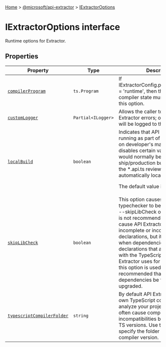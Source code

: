 [Home](./index) &gt; [@microsoft/api-extractor](./api-extractor.md) &gt; [IExtractorOptions](./api-extractor.iextractoroptions.md)

# IExtractorOptions interface

Runtime options for Extractor.

## Properties

|  Property | Type | Description |
|  --- | --- | --- |
|  [`compilerProgram`](./api-extractor.iextractoroptions.compilerprogram.md) | `ts.Program` | If IExtractorConfig.project.configType = 'runtime', then the TypeScript compiler state must be provided via this option. |
|  [`customLogger`](./api-extractor.iextractoroptions.customlogger.md) | `Partial<ILogger>` | Allows the caller to handle API Extractor errors; otherwise, they will be logged to the console. |
|  [`localBuild`](./api-extractor.iextractoroptions.localbuild.md) | `boolean` | Indicates that API Extractor is running as part of a local build, e.g. on developer's machine. This disables certain validation that would normally be performed for a ship/production build. For example, the \*.api.ts review file is automatically local in a debug build.<p/>The default value is false. |
|  [`skipLibCheck`](./api-extractor.iextractoroptions.skiplibcheck.md) | `boolean` | This option causes the typechecker to be invoked with the --skipLibCheck option. This option is not recommended and may cause API Extractor to produce incomplete or incorrect declarations, but it may be required when dependencies contain declarations that are incompatible with the TypeScript engine that API Extractor uses for its analysis. If this option is used, it is strongly recommended that broken dependencies be fixed or upgraded. |
|  [`typescriptCompilerFolder`](./api-extractor.iextractoroptions.typescriptcompilerfolder.md) | `string` | By default API Extractor uses its own TypeScript compiler version to analyze your project. This can often cause compiler errors due to incompatibilities between different TS versions. Use this option to specify the folder path for your compiler version. |

